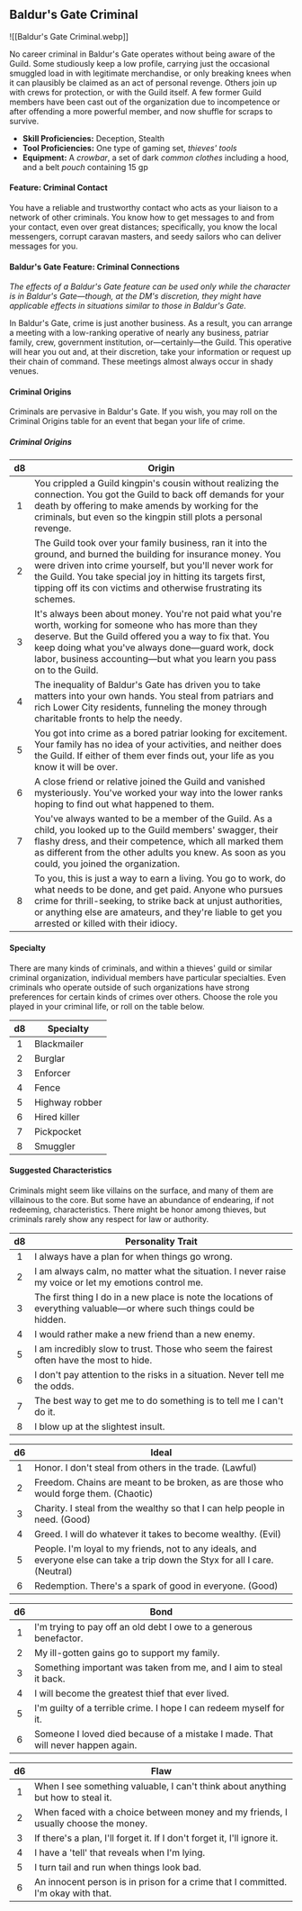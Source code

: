 ## Baldur's Gate Criminal

![[Baldur's Gate Criminal.webp]]

No career criminal in Baldur's Gate operates without being aware of the Guild. Some studiously keep a low profile, carrying just the occasional smuggled load in with legitimate merchandise, or only breaking knees when it can plausibly be claimed as an act of personal revenge. Others join up with crews for protection, or with the Guild itself. A few former Guild members have been cast out of the organization due to incompetence or after offending a more powerful member, and now shuffle for scraps to survive.

- **Skill Proficiencies:** Deception, Stealth
- **Tool Proficiencies:** One type of gaming set, *thieves' tools*
- **Equipment:** A *crowbar*, a set of dark *common clothes* including a hood, and a belt *pouch* containing 15 gp

#### Feature: Criminal Contact

You have a reliable and trustworthy contact who acts as your liaison to a network of other criminals. You know how to get messages to and from your contact, even over great distances; specifically, you know the local messengers, corrupt caravan masters, and seedy sailors who can deliver messages for you.

#### Baldur's Gate Feature: Criminal Connections

*The effects of a Baldur's Gate feature can be used only while the character is in Baldur's Gate—though, at the DM's discretion, they might have applicable effects in situations similar to those in Baldur's Gate.*

In Baldur's Gate, crime is just another business. As a result, you can arrange a meeting with a low-ranking operative of nearly any business, patriar family, crew, government institution, or—certainly—the Guild. This operative will hear you out and, at their discretion, take your information or request up their chain of command. These meetings almost always occur in shady venues.

#### Criminal Origins

Criminals are pervasive in Baldur's Gate. If you wish, you may roll on the Criminal Origins table for an event that began your life of crime.

##### Criminal Origins
|  d8 | Origin                                                                                                                                                                                                                                                                                                         |
|:---:|----------------------------------------------------------------------------------------------------------------------------------------------------------------------------------------------------------------------------------------------------------------------------------------------------------------|
|  1  | You crippled a Guild kingpin's cousin without realizing the connection. You got the Guild to back off demands for your death by offering to make amends by working for the criminals, but even so the kingpin still plots a personal revenge.                                                                  |
|  2  | The Guild took over your family business, ran it into the ground, and burned the building for insurance money. You were driven into crime yourself, but you'll never work for the Guild. You take special joy in hitting its targets first, tipping off its con victims and otherwise frustrating its schemes. |
|  3  | It's always been about money. You're not paid what you're worth, working for someone who has more than they deserve. But the Guild offered you a way to fix that. You keep doing what you've always done—guard work, dock labor, business accounting—but what you learn you pass on to the Guild.              |
|  4  | The inequality of Baldur's Gate has driven you to take matters into your own hands. You steal from patriars and rich Lower City residents, funneling the money through charitable fronts to help the needy.                                                                                                    |
|  5  | You got into crime as a bored patriar looking for excitement. Your family has no idea of your activities, and neither does the Guild. If either of them ever finds out, your life as you know it will be over.                                                                                                 |
|  6  | A close friend or relative joined the Guild and vanished mysteriously. You've worked your way into the lower ranks hoping to find out what happened to them.                                                                                                                                                   |
|  7  | You've always wanted to be a member of the Guild. As a child, you looked up to the Guild members' swagger, their flashy dress, and their competence, which all marked them as different from the other adults you knew. As soon as you could, you joined the organization.                                     |
|  8  | To you, this is just a way to earn a living. You go to work, do what needs to be done, and get paid. Anyone who pursues crime for thrill-seeking, to strike back at unjust authorities, or anything else are amateurs, and they're liable to get you arrested or killed with their idiocy.                     |

#### Specialty

There are many kinds of criminals, and within a thieves' guild or similar criminal organization, individual members have particular specialties. Even criminals who operate outside of such organizations have strong preferences for certain kinds of crimes over others. Choose the role you played in your criminal life, or roll on the table below.

|  d8 | Specialty      |
|:---:|----------------|
|  1  | Blackmailer    |
|  2  | Burglar        |
|  3  | Enforcer       |
|  4  | Fence          |
|  5  | Highway robber |
|  6  | Hired killer   |
|  7  | Pickpocket     |
|  8  | Smuggler       |

#### Suggested Characteristics

Criminals might seem like villains on the surface, and many of them are villainous to the core. But some have an abundance of endearing, if not redeeming, characteristics. There might be honor among thieves, but criminals rarely show any respect for law or authority.

|  d8 | Personality Trait                                                                                                      |
|:---:|------------------------------------------------------------------------------------------------------------------------|
|  1  | I always have a plan for when things go wrong.                                                                         |
|  2  | I am always calm, no matter what the situation. I never raise my voice or let my emotions control me.                  |
|  3  | The first thing I do in a new place is note the locations of everything valuable—or where such things could be hidden. |
|  4  | I would rather make a new friend than a new enemy.                                                                     |
|  5  | I am incredibly slow to trust. Those who seem the fairest often have the most to hide.                                 |
|  6  | I don't pay attention to the risks in a situation. Never tell me the odds.                                             |
|  7  | The best way to get me to do something is to tell me I can't do it.                                                    |
|  8  | I blow up at the slightest insult.                                                                                     |

|  d6 | Ideal                                                                                                                         |
|:---:|-------------------------------------------------------------------------------------------------------------------------------|
|  1  | Honor. I don't steal from others in the trade. (Lawful)                                                                       |
|  2  | Freedom. Chains are meant to be broken, as are those who would forge them. (Chaotic)                                          |
|  3  | Charity. I steal from the wealthy so that I can help people in need. (Good)                                                   |
|  4  | Greed. I will do whatever it takes to become wealthy. (Evil)                                                                  |
|  5  | People. I'm loyal to my friends, not to any ideals, and everyone else can take a trip down the Styx for all I care. (Neutral) |
|  6  | Redemption. There's a spark of good in everyone. (Good)                                                                       |

|  d6 | Bond                                                                            |
|:---:|---------------------------------------------------------------------------------|
|  1  | I'm trying to pay off an old debt I owe to a generous benefactor.               |
|  2  | My ill-gotten gains go to support my family.                                    |
|  3  | Something important was taken from me, and I aim to steal it back.              |
|  4  | I will become the greatest thief that ever lived.                               |
|  5  | I'm guilty of a terrible crime. I hope I can redeem myself for it.              |
|  6  | Someone I loved died because of a mistake I made. That will never happen again. |

|  d6 | Flaw                                                                               |
|:---:|------------------------------------------------------------------------------------|
|  1  | When I see something valuable, I can't think about anything but how to steal it.   |
|  2  | When faced with a choice between money and my friends, I usually choose the money. |
|  3  | If there's a plan, I'll forget it. If I don't forget it, I'll ignore it.           |
|  4  | I have a 'tell' that reveals when I'm lying.                                       |
|  5  | I turn tail and run when things look bad.                                          |
|  6  | An innocent person is in prison for a crime that I committed. I'm okay with that.  |